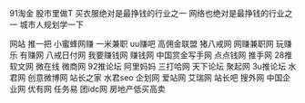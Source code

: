 91淘金
股市里做T
买衣服绝对是最挣钱的行业之一
网络也绝对是最挣钱的行业之一
城市人规划学一下

网站 推一把 小蜜蜂网赚 一米兼职 uu赚吧
高佣金联盟 猪八戒网 网赚兼职网
玩赚乐 有赚网 八戒日付网 我要赚钱网
赚钱网 中国赏金写手网 点点钱网
推手网 28推 软文网 微在线 微商网
92推论坛 阿里妈妈 三打哈网 天下论坛
聚起网 3u推论坛 水君网 创意微博网
站长之家 水君seo 企划网 爱站网 艾瑞网
站长吧 搜外网 中国企业网 优有网 任务易
团idc网
房地产低买高卖